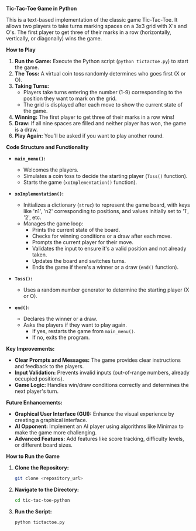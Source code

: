 **Tic-Tac-Toe Game in Python**

This is a text-based implementation of the classic game Tic-Tac-Toe. It allows two players to take turns marking spaces on a 3x3 grid with X's and O's. The first player to get three of their marks in a row (horizontally, vertically, or diagonally) wins the game.

**How to Play**

1. **Run the Game:** Execute the Python script (`python tictactoe.py`) to start the game.
2. **The Toss:** A virtual coin toss randomly determines who goes first (X or O).
3. **Taking Turns:**
   - Players take turns entering the number (1-9) corresponding to the position they want to mark on the grid. 
   - The grid is displayed after each move to show the current state of the game.
4. **Winning:** The first player to get three of their marks in a row wins!
5. **Draw:** If all nine spaces are filled and neither player has won, the game is a draw.
6. **Play Again:** You'll be asked if you want to play another round.

**Code Structure and Functionality**

* **`main_menu()`:**
   - Welcomes the players.
   - Simulates a coin toss to decide the starting player (`Toss()` function).
   - Starts the game (`xoImplementation()` function).

* **`xoImplementation()`:**
   - Initializes a dictionary (`struc`) to represent the game board, with keys like 'n1', 'n2' corresponding to positions, and values initially set to '1', '2', etc.
   - Manages the game loop:
     - Prints the current state of the board.
     - Checks for winning conditions or a draw after each move.
     - Prompts the current player for their move.
     - Validates the input to ensure it's a valid position and not already taken.
     - Updates the board and switches turns.
     - Ends the game if there's a winner or a draw (`end()` function).

* **`Toss()`:**
   - Uses a random number generator to determine the starting player (X or O).

* **`end()`:**
   - Declares the winner or a draw.
   - Asks the players if they want to play again.
     - If yes, restarts the game from `main_menu()`.
     - If no, exits the program.

**Key Improvements:**

- **Clear Prompts and Messages:** The game provides clear instructions and feedback to the players.
- **Input Validation:** Prevents invalid inputs (out-of-range numbers, already occupied positions).
- **Game Logic:**  Handles win/draw conditions correctly and determines the next player's turn.

**Future Enhancements:**

- **Graphical User Interface (GUI):**  Enhance the visual experience by creating a graphical interface.
- **AI Opponent:** Implement an AI player using algorithms like Minimax to make the game more challenging.
- **Advanced Features:**  Add features like score tracking, difficulty levels, or different board sizes.



**How to Run the Game**

1. **Clone the Repository:** 
   ```bash
   git clone <repository_url>
   ```
2. **Navigate to the Directory:**
    ```bash
    cd tic-tac-toe-python
    ```
3. **Run the Script:**
    ```bash
    python tictactoe.py
    ```

